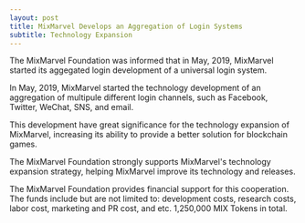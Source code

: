 ```yaml
---
layout: post
title: MixMarvel Develops an Aggregation of Login Systems
subtitle: Technology Expansion
---
```


The MixMarvel Foundation was informed that in May, 2019, MixMarvel started its aggegated login development of a universal login system. 

In May, 2019, MixMarvel started the technology development of an aggregation of multipule different login channels, such as Facebook, Twitter, WeChat, SNS, and email. 

This development have great significance for the technology expansion of MixMarvel, increasing its ability to provide a better solution for blockchain games. 

The MixMarvel Foundation strongly supports MixMarvel's technology expansion strategy, helping MixMarvel improve its technology and releases. 

The MixMarvel Foundation provides financial support for this cooperation. The funds include but are not limited to: development costs, research costs, labor cost, marketing and PR cost, and etc. 1,250,000 MIX Tokens in total. 
